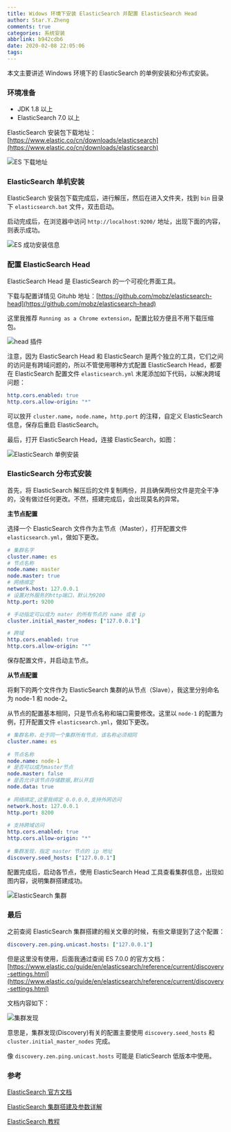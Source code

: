 ```yaml
---
title: Widows 环境下安装 ElasticSearch 并配置 ElasticSearch Head
author: Star.Y.Zheng
comments: true
categories: 系统安装
abbrlink: b942cdb6
date: 2020-02-08 22:05:06
tags:
---
```


本文主要讲述 Windows 环境下的 ElasticSearch 的单例安装和分布式安装。

<!-- more -->

### 环境准备

- JDK 1.8 以上
- ElasticSearch 7.0 以上  

ElasticSearch 安装包下载地址：[https://www.elastic.co/cn/downloads/elasticsearch](https://www.elastic.co/cn/downloads/elasticsearch)

![ES 下载地址](es-download.png)

###  ElasticSearch 单机安装

ElasticSearch 安装包下载完成后，进行解压，然后在进入文件夹，找到 `bin` 目录下 `elasticsearch.bat` 文件，双击启动。  

启动完成后，在浏览器中访问 `http://localhost:9200/` 地址，出现下面的内容，则表示成功。

![ES 成功安装信息](es-setup-info.png)

### 配置 ElasticSearch Head

ElasticSearch Head 是 ElasticSearch 的一个可视化界面工具。

下载与配置详情见 Gituhb 地址：[https://github.com/mobz/elasticsearch-head](https://github.com/mobz/elasticsearch-head)

这里我推荐 `Running as a Chrome extension`，配置比较方便且不用下载压缩包。 

![head 插件](head-chrome-extension.png)

注意，因为 ElasticSearch Head 和 ElasticSearch 是两个独立的工具，它们之间的访问是有跨域问题的，所以不管使用哪种方式配置 ElasticSearch Head，都要在 ElasticSearch 配置文件 `elasticsearch.yml` 末尾添加如下代码，以解决跨域问题：

```yml
http.cors.enabled: true 
http.cors.allow-origin: "*"
```
可以放开 `cluster.name`，`node.name`，`http.port` 的注释，自定义 ElasticSearch 信息，保存后重启 ElasticSearch。

最后，打开 ElasticSearch Head，连接 ElasticSearch，如图：

![ElasticSearch 单例安装](es-single.png)

### ElasticSearch 分布式安装

首先，将 ElasticSearch 解压后的文件复制两份，并且确保两份文件是完全干净的，没有做过任何更改。不然，搭建完成后，会出现莫名的异常。

**主节点配置**

选择一个 ElasticSearch 文件作为主节点（Master），打开配置文件 `elasticsearch.yml`，做如下更改。

```yml
# 集群名字
cluster.name: es
# 节点名称
node.name: master
node.master: true
# 网络绑定
network.host: 127.0.0.1
# 设置对外服务的http端口，默认为9200
http.port: 9200

# 手动指定可以成为 mater 的所有节点的 name 或者 ip
cluster.initial_master_nodes: ["127.0.0.1"]

# 跨域
http.cors.enabled: true 
http.cors.allow-origin: "*"
```
保存配置文件，并启动主节点。

**从节点配置**

将剩下的两个文件作为 ElasticSearch 集群的从节点（Slave），我这里分别命名为 node-1 和 node-2。

从节点的配置基本相同，只是节点名称和端口需要修改。这里以 `node-1` 的配置为例，打开配置文件 `elasticsearch.yml`，做如下更改。

```yml
# 集群名称，处于同一个集群所有节点，该名称必须相同
cluster.name: es
 
# 节点名称
node.name: node-1
# 是否可以成为master节点
node.master: false
# 是否允许该节点存储数据,默认开启
node.data: true
 
# 网络绑定,这里我绑定 0.0.0.0,支持外网访问
network.host: 127.0.0.1
http.port: 8200
 
# 支持跨域访问
http.cors.enabled: true
http.cors.allow-origin: "*"
 
# 集群发现，指定 master 节点的 ip 地址
discovery.seed_hosts: ["127.0.0.1"]
```

配置完成后，启动各节点，使用 ElasticSearch Head 工具查看集群信息，出现如图内容，说明集群搭建成功。

![ElasticSearch 集群](es-discovery.png)

### 最后

之前查阅 ElasticSearch 集群搭建的相关文章的时候，有些文章提到了这个配置：

```yaml
discovery.zen.ping.unicast.hosts: ["127.0.0.1"]
```

但是这里没有使用，后面我通过查阅 ES 7.0.0 的官方文档： [https://www.elastic.co/guide/en/elasticsearch/reference/current/discovery-settings.html](https://www.elastic.co/guide/en/elasticsearch/reference/current/discovery-settings.html)   

文档内容如下：

![集群发现](discovery-info.png)

意思是，集群发现(Discovery)有关的配置主要使用 `discovery.seed_hosts` 和 `cluster.initial_master_nodes` 完成。

像 `discovery.zen.ping.unicast.hosts` 可能是 ElaticSearch 低版本中使用。

### 参考

[ElasticSearch 官方文档](https://www.elastic.co/guide/en/elasticsearch/reference/current/setup.html)

[ElasticSearch 集群搭建及参数详解](https://www.jianshu.com/p/149a8da90bbc)

[ElasticSearch 教程](https://kalasearch.cn/blog/elasticsearch-tutorial/)

